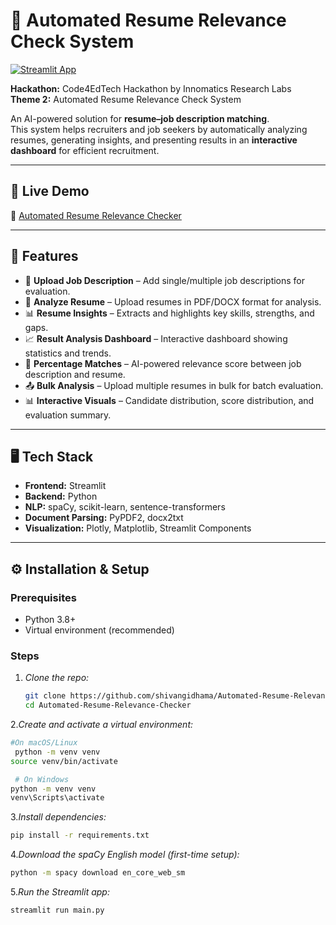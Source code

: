 # 🎯 Automated Resume Relevance Check System

[![Streamlit App](https://static.streamlit.io/badges/streamlit_badge_black_white.svg)](https://automated-resume-relevance-checker.streamlit.app/)

**Hackathon:** Code4EdTech Hackathon by Innomatics Research Labs  
**Theme 2:** Automated Resume Relevance Check System  

An AI-powered solution for **resume–job description matching**.  
This system helps recruiters and job seekers by automatically analyzing resumes, generating insights, and presenting results in an **interactive dashboard** for efficient recruitment.

---

## 🚀 Live Demo
🔗 [Automated Resume Relevance Checker](https://automated-resume-relevance-checker.streamlit.app/)

---

## 📌 Features
- 📂 **Upload Job Description** – Add single/multiple job descriptions for evaluation.  
- 📑 **Analyze Resume** – Upload resumes in PDF/DOCX format for analysis.  
- 📊 **Resume Insights** – Extracts and highlights key skills, strengths, and gaps.  
- 📈 **Result Analysis Dashboard** – Interactive dashboard showing statistics and trends.  
- 🎯 **Percentage Matches** – AI-powered relevance score between job description and resume.  
- 📤 **Bulk Analysis** – Upload multiple resumes in bulk for batch evaluation.  
- 📊 **Interactive Visuals** – Candidate distribution, score distribution, and evaluation summary.  

---

## 🖥️ Tech Stack
- **Frontend:** Streamlit  
- **Backend:** Python  
- **NLP:** spaCy, scikit-learn, sentence-transformers  
- **Document Parsing:** PyPDF2, docx2txt  
- **Visualization:** Plotly, Matplotlib, Streamlit Components  

---

## ⚙️ Installation & Setup

### Prerequisites
- Python 3.8+  
- Virtual environment (recommended)

### Steps
1. *Clone the repo:*
   ```bash
   git clone https://github.com/shivangidhama/Automated-Resume-Relevance-Checker.git
   cd Automated-Resume-Relevance-Checker
   ```
2.*Create and activate a virtual environment:*
  ```bash
  #On macOS/Linux
   python -m venv venv
  source venv/bin/activate

   # On Windows
  python -m venv venv
  venv\Scripts\activate
```

3.*Install dependencies:*
```bash
pip install -r requirements.txt
 ```

4.*Download the spaCy English model (first-time setup):*
```bash
python -m spacy download en_core_web_sm
````
5.*Run the Streamlit app:*
```bash
streamlit run main.py
```





